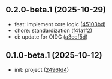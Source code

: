 ## 0.2.0-beta.1 (2025-10-29)

- feat: implement core logic ([45103bd](https://github.com/yangxu52/svg-icon-baker/commit/45103bd))
- chore: standardization ([f41a1f2](https://github.com/yangxu52/svg-icon-baker/commit/f41a1f2))
- ci: update for OIDC ([a3ecf5d](https://github.com/yangxu52/svg-icon-baker/commit/a3ecf5d))

## 0.1.0-beta.1 (2025-10-12)

- init: project ([2496fd4](https://github.com/yangxu52/svg-icon-baker/commit/2496fd4))
